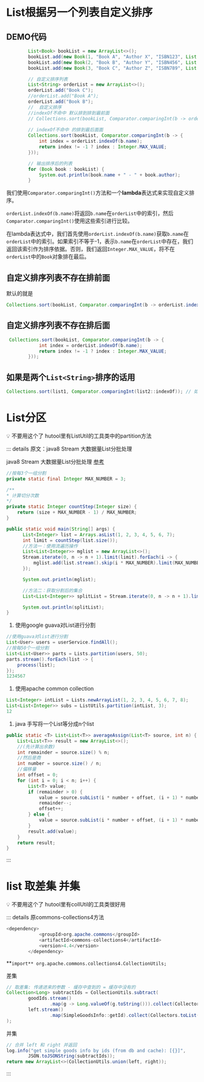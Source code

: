 # List根据另一个列表自定义排序
## DEMO代码

```java
		List<Book> bookList = new ArrayList<>();
        bookList.add(new Book(1, "Book A", "Author X", "ISBN123", List.of("Fiction"), "2021-01-01"));
        bookList.add(new Book(2, "Book B", "Author Y", "ISBN456", List.of("Non-fiction"), "2021-02-01"));
        bookList.add(new Book(3, "Book C", "Author Z", "ISBN789", List.of("Fiction", "Mystery"), "2021-03-01"));

		// 自定义排序列表
        List<String> orderList = new ArrayList<>();
        orderList.add("Book C");
        //orderList.add("Book A");
        orderList.add("Book B");
        //  自定义排序
        //indexOf不命中 默认排到排到最前面
        // Collections.sort(bookList, Comparator.comparingInt(b -> orderList.indexOf(b.name)));
     
        // indexOf不命中 的排到最后面面
        Collections.sort(bookList, Comparator.comparingInt(b -> {
            int index = orderList.indexOf(b.name);
            return index != -1 ? index : Integer.MAX_VALUE;
        }));

        // 输出排序后的列表
        for (Book book : bookList) {
            System.out.println(book.name + " - " + book.author);
        }
```

我们使用`Comparator.comparingInt()`方法和一个**lambda**表达式来实现自定义排序。

`orderList.indexOf(b.name)`将返回`b.name`在`orderList`中的索引，然后`Comparator.comparingInt()`使用这些索引进行比较。

在lambda表达式中，我们首先使用`orderList.indexOf(b.name)`获取`b.name`在`orderList`中的索引。如果索引不等于-1，表示`b.name`在`orderList`中存在，我们返回该索引作为排序依据。否则，我们返回`Integer.MAX_VALUE`，将不在`orderList`中的`Book`对象排在最后。


## 自定义排序列表不存在排前面
默认的就是
```java
Collections.sort(bookList, Comparator.comparingInt(b -> orderList.indexOf(b.name)));
```

## 自定义排序列表不存在排后面
```java
 Collections.sort(bookList, Comparator.comparingInt(b -> {
            int index = orderList.indexOf(b.name);
            return index != -1 ? index : Integer.MAX_VALUE;
        }));
```

## 如果是两个`List<String>`排序的话用
```java
Collections.sort(list1, Comparator.comparingInt(list2::indexOf)); // 如果list1，list2都是List<String>
```

# List分区


💡 不要用这个了 hutool里有ListUtil的工具类中的partition方法


::: details 原文：java8 Stream 大数据量List分批处理

java8 Stream 大数据量List分批处理
   [参考](https://blog.csdn.net/fzy629442466/article/details/84765070)

```java
//按每3个一组分割
private static final Integer MAX_NUMBER = 3;

/**
* 计算切分次数
*/
private static Integer countStep(Integer size) {
	return (size + MAX_NUMBER - 1) / MAX_NUMBER;
}

public static void main(String[] args) {
      List<Integer> list = Arrays.asList(1, 2, 3, 4, 5, 6, 7);
      int limit = countStep(list.size());
      //方法一：使用流遍历操作
      List<List<Integer>> mglist = new ArrayList<>();
      Stream.iterate(0, n -> n + 1).limit(limit).forEach(i -> {
          mglist.add(list.stream().skip(i * MAX_NUMBER).limit(MAX_NUMBER).collect(Collectors.toList()));
      });

      System.out.println(mglist);

      //方法二：获取分割后的集合
      List<List<Integer>> splitList = Stream.iterate(0, n -> n + 1).limit(limit).parallel().map(a -> list.stream().skip(a * MAX_NUMBER).limit(MAX_NUMBER).parallel().collect(Collectors.toList())).collect(Collectors.toList());

      System.out.println(splitList);
}
```

1. 使用google guava对List进行分割

```java
//使用guava对list进行分割
List<User> users = userService.findAll();
//按每50个一组分割
List<List<User>> parts = Lists.partition(users, 50);
parts.stream().forEach(list -> {
    process(list);
});
1234567
```

1. 使用apache common collection

```java
List<Integer> intList = Lists.newArrayList(1, 2, 3, 4, 5, 6, 7, 8);
List<List<Integer>> subs = ListUtils.partition(intList, 3);
12
```

1. java 手写将一个List等分成n个list

```java
public static <T> List<List<T>> averageAssign(List<T> source, int n) {
    List<List<T>> result = new ArrayList<>();
	//(先计算出余数)
    int remainder = source.size() % n;
    //然后是商
    int number = source.size() / n;
	//偏移量
    int offset = 0;
    for (int i = 0; i < n; i++) {
        List<T> value;
        if (remainder > 0) {
            value = source.subList(i * number + offset, (i + 1) * number + offset + 1);
            remainder--;
            offset++;
        } else {
            value = source.subList(i * number + offset, (i + 1) * number + offset);
        }
        result.add(value);
    }
    return result;
}

```

:::


# list 取差集 并集


💡 不要用这个了 hutool里有collUtil的工具类很好用



::: details 原commons-collections4方法


```java
<dependency>
            <groupId>org.apache.commons</groupId>
            <artifactId>commons-collections4</artifactId>
            <version>4.4</version>
        </dependency>
```

**`import** org.apache.commons.collections4.CollectionUtils;`

差集

```java
// 取差集: 传递进来的参数 - 缓存中查到的 = 缓存中没有的
Collection<Long> subtractIds = CollectionUtils.subtract(
        goodIds.stream()
                .map(g -> Long.valueOf(g.toString())).collect(Collectors.toList()),
        left.stream()
                .map(SimpleGoodsInfo::getId).collect(Collectors.toList())
);
```

并集

```java
// 合并 left 和 right 并返回
log.info("get simple goods info by ids (from db and cache): [{}]",
        JSON.toJSONString(subtractIds));
return new ArrayList<>(CollectionUtils.union(left, right));
```
:::
